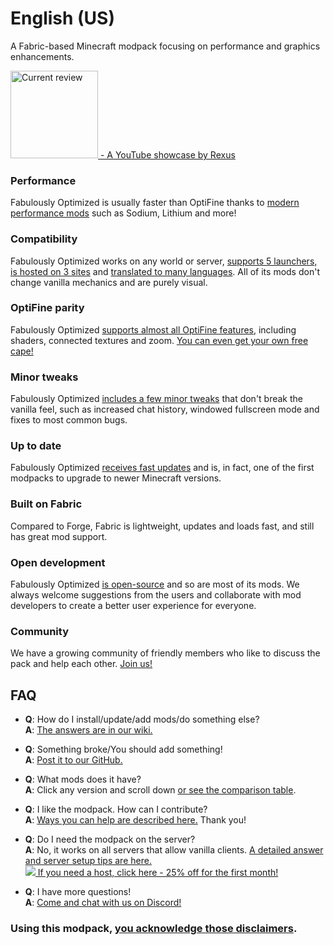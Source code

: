 # English (US)
<!-- Since EN-US is supposed to be the "default" description, omit this header when pasting to distribution platforms -->

A Fabric-based Minecraft modpack focusing on performance and graphics enhancements.

<a href="https://www.youtube.com/watch?v=bb8G9X5Q_4I"><img src="https://img.youtube.com/vi/bb8G9X5Q_4I/maxresdefault.jpg" alt="Current review" height="140"/> - A YouTube showcase by Rexus</a>

### Performance

Fabulously Optimized is usually faster than OptiFine thanks to [modern performance mods][1] such as Sodium, Lithium and more!

### Compatibility

Fabulously Optimized works on any world or server, [supports 5 launchers, is hosted on 3 sites][6] and [translated to many languages][7]. All of its mods don't change vanilla mechanics and are purely visual.

### OptiFine parity

Fabulously Optimized [supports almost all OptiFine features][2], including shaders, connected textures and zoom. [You can even get your own free cape!][3]

### Minor tweaks

Fabulously Optimized [includes a few minor tweaks][4] that don't break the vanilla feel, such as increased chat history, windowed fullscreen mode and fixes to most common bugs.

### Up to date

Fabulously Optimized [receives fast updates][5] and is, in fact, one of the first modpacks to upgrade to newer Minecraft versions.

### Built on Fabric

Compared to Forge, Fabric is lightweight, updates and loads fast, and still has great mod support.

### Open development

Fabulously Optimized [is open-source][8] and so are most of its mods. We always welcome suggestions from the users and collaborate with mod developers to create a better user experience for everyone.

### Community

We have a growing community of friendly members who like to discuss the pack and help each other. [Join us!][10]

## FAQ

- **Q**: How do I install/update/add mods/do something else?  
 **A**: [The answers are in our wiki.][11]
 
- **Q**: Something broke/You should add something!  
 **A**: [Post it to our GitHub.][8]
 
- **Q**: What mods does it have?   
 **A**: Click any version and scroll down [or see the comparison table][12].

- **Q**: I like the modpack. How can I contribute?  
 **A**: [Ways you can help are described here.][16] Thank you!

- **Q**: Do I need the modpack on the server?  
 **A**: No, it works on all servers that allow vanilla clients. [A detailed answer and server setup tips are here.][13]  
 [![](https://i.ibb.co/gr9mSxW/image.png) If you need a host, click here - 25% off for the first month!][14]

- **Q**: I have more questions!  
 **A**: [Come and chat with us on Discord!][10]

### Using this modpack, [you acknowledge those disclaimers][15].

[1]: https://github.com/Fabulously-Optimized/fabulously-optimized/blob/main/INCLUDED-MODS.md#smooth
[2]: https://fabulously-optimized.gitbook.io/modpack/readme/give-up-optifine
[3]: https://fabulously-optimized.gitbook.io/modpack/readme/free-cape
[4]: https://github.com/Fabulously-Optimized/fabulously-optimized/blob/main/INCLUDED-MODS.md#functional
[5]: https://github.com/Fabulously-Optimized/fabulously-optimized/blob/main/CHANGELOG.md
[6]: https://github.com/Fabulously-Optimized/fabulously-optimized#downloads
[7]: https://fabulously-optimized.gitbook.io/modpack/readme/language-support
[8]: https://github.com/Fabulously-Optimized/fabulously-optimized
[9]: https://github.com/Fabulously-Optimized/fabulously-optimized/issues/257
[10]: https://discord.gg/yxaXtaQqdB
[11]: https://fabulously-optimized.gitbook.io/modpack/
[12]: https://github.com/Fabulously-Optimized/fabulously-optimized/blob/main/INCLUDED-MODS.md
[13]: https://fabulously-optimized.gitbook.io/modpack/readme/server-setup
[14]: https://www.bisecthosting.com/clients/aff.php?aff=2604
[15]: https://github.com/Fabulously-Optimized/fabulously-optimized#disclaimers
[16]: https://github.com/Fabulously-Optimized/fabulously-optimized/blob/main/CONTRIBUTING.md
